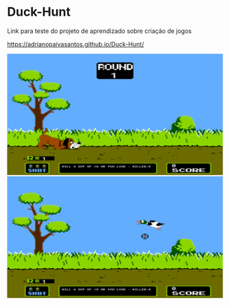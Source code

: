 # Duck-Hunt
Link para teste do projeto de aprendizado sobre criação de jogos

https://adrianopaivasantos.github.io/Duck-Hunt/

![screenshoot do projeto Duck-Hunt](https://github.com/AdrianoPaivaSantos/Duck-Hunt/blob/main/ScreenShoots%20Duck%20Hunt/Captura%20de%20Tela%20(38).png)
![screenshoot do projeto Duck-Hunt](https://github.com/AdrianoPaivaSantos/Duck-Hunt/blob/main/ScreenShoots%20Duck%20Hunt/Captura%20de%20Tela%20(39).png)

